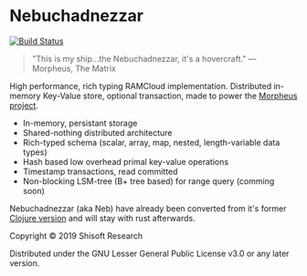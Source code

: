 # Nebuchadnezzar
[![Build Status](http://hq.shisoft.net:4211/buildStatus/icon?job=Neb%20Build%20Check)](http://hq.shisoft.net:4211/job/Neb%20Build%20Check/)
> "This is my ship...the Nebuchadnezzar, it's a hovercraft."
> ― Morpheus, The Matrix

High performance, rich typing RAMCloud implementation.
Distributed in-memory Key-Value store, optional transaction, made to power the [Morpheus project](https://github.com/shisoft/Morpheus).

* In-memory, persistant storage
* Shared-nothing distributed architecture
* Rich-typed schema (scalar, array, map, nested, length-variable data types)
* Hash based low overhead primal key-value operations 
* Timestamp transactions, read committed
* Non-blocking LSM-tree (B+ tree based) for range query (comming soon)

Nebuchadnezzar (aka Neb) have already been converted from it's former [Clojure version](https://github.com/shisoft/Nebuchadnezzar/tree/clojure-version) and will stay with rust afterwards.  

Copyright © 2019 Shisoft Research

Distributed under the GNU Lesser General Public License v3.0 or any later version.
